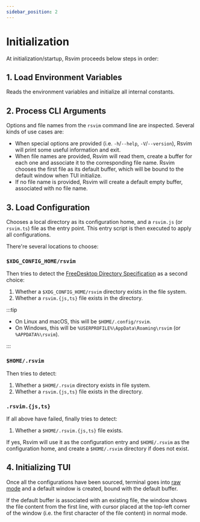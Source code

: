 ```yaml
---
sidebar_position: 2
---
```


# Initialization

At initialization/startup, Rsvim proceeds below steps in order:

## 1. Load Environment Variables

Reads the environment variables and initialize all internal constants.

## 2. Process CLI Arguments

Options and file names from the `rsvim` command line are inspected. Several kinds of use cases are:

- When special options are provided (i.e. `-h`/`--help`, `-V`/`--version`), Rsvim will print some useful information and exit.
- When file names are provided, Rsvim will read them, create a buffer for each one and associate it to the corresponding file name. Rsvim chooses the first file as its default buffer, which will be bound to the default window when TUI initialize.
- If no file name is provided, Rsvim will create a default empty buffer, associated with no file name.

## 3. Load Configuration

Chooses a local directory as its configuration home, and a `rsvim.js` (or `rsvim.ts`) file as the entry point. This entry script is then executed to apply all configurations.

There're several locations to choose:

### `$XDG_CONFIG_HOME/rsvim`

Then tries to detect the [FreeDesktop Directory Specification](https://specifications.freedesktop.org/basedir-spec/latest/) as a second choice:

1. Whether a `$XDG_CONFIG_HOME/rsvim` directory exists in the file system.
2. Whether a `rsvim.{js,ts}` file exists in the directory.

:::tip

- On Linux and macOS, this will be `$HOME/.config/rsvim`.
- On Windows, this will be `%USERPROFILE%\AppData\Roaming\rsvim` (or `%APPDATA%\rsvim`).

:::

### `$HOME/.rsvim`

Then tries to detect:

1. Whether a `$HOME/.rsvim` directory exists in file system.
2. Whether a `rsvim.{js,ts}` file exists in the directory.

### `.rsvim.{js,ts}`

If all above have failed, finally tries to detect:

1. Whether a `$HOME/.rsvim.{js,ts}` file exists.

If yes, Rsvim will use it as the configuration entry and `$HOME/.rsvim` as the configuration home, and create a `$HOME/.rsvim` directory if does not exist.

## 4. Initializing TUI

Once all the configurations have been sourced, terminal goes into [raw mode](https://en.wikipedia.org/wiki/Terminal_mode) and a default window is created, bound with the default buffer.

If the default buffer is associated with an existing file, the window shows the file content from the first line, with cursor placed at the top-left corner of the window (i.e. the first character of the file content) in normal mode.

